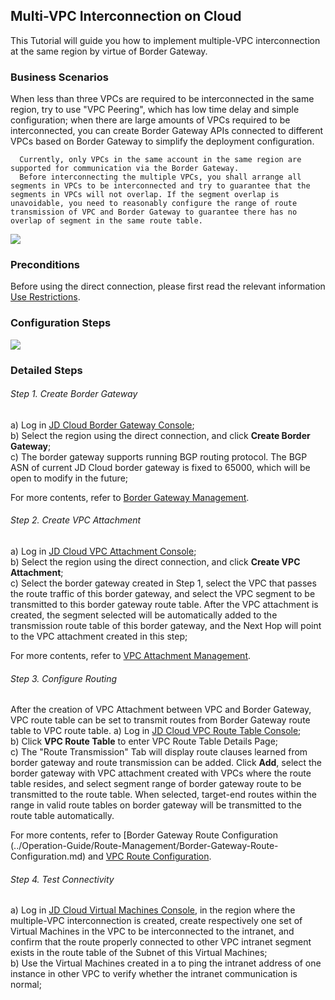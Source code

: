 ## Multi-VPC Interconnection on Cloud
This Tutorial will guide you how to implement multiple-VPC interconnection at the same region by virtue of Border Gateway.

### Business Scenarios
When less than three VPCs are required to be interconnected in the same region, try to use "VPC Peering", which has low time delay and simple configuration; when there are large amounts of VPCs required to be interconnected, you can create Border Gateway APIs connected to different VPCs based on Border Gateway to simplify the deployment configuration.

```
  Currently, only VPCs in the same account in the same region are supported for communication via the Border Gateway.
  Before interconnecting the multiple VPCs, you shall arrange all segments in VPCs to be interconnected and try to guarantee that the segments in VPCs will not overlap. If the segment overlap is unavoidable, you need to reasonably configure the range of route transmission of VPC and Border Gateway to guarantee there has no overlap of segment in the same route table. 
```

![](../../../../image/Networking/Direct-Connect-Service/Getting-Started/multiple-vpc-interconnection.png)

### Preconditions
Before using the direct connection, please first read the relevant information [Use Restrictions](../Introduction/Restrictions.md).

### Configuration Steps
![](../../../../image/Networking/Direct-Connect-Service/Getting-Started/multiple-vpc-interconnection-step.png)

### Detailed Steps

###### Step 1. Create Border Gateway
a) Log in [JD Cloud Border Gateway Console](https://cns-console.jdcloud.com/host/borderGateway/list);  <br />
b) Select the region using the direct connection, and click **Create Border Gateway**;<br />
c) The border gateway supports running BGP routing protocol. The BGP ASN of current JD Cloud border gateway is fixed to 65000, which will be open to modify in the future;<br />

For more contents, refer to [Border Gateway Management](../Operation-Guide/Border-Gateway-Management/Border-Gateway-Configuration.md).

###### Step 2. Create VPC Attachment
a) Log in [JD Cloud VPC Attachment Console](https://cns-console.jdcloud.com/host/vpcAttachment/list);  <br />
b) Select the region using the direct connection, and click **Create VPC Attachment**;<br />
c) Select the border gateway created in Step 1, select the VPC that passes the route traffic of this border gateway, and select the VPC segment to be transmitted to this border gateway route table. After the VPC attachment is created, the segment selected will be automatically added to the transmission route table of this border gateway, and the Next Hop will point to the VPC attachment created in this step;<br />

For more contents, refer to [VPC Attachment Management](../Operation-Guide/Border-Gateway-Management/VPC-Attachment-Configuration.md).

###### Step 3. Configure Routing
After the creation of VPC Attachment between VPC and Border Gateway, VPC route table can be set to transmit routes from Border Gateway route table to VPC route table.
a) Log in [JD Cloud VPC Route Table Console](https://cns-console.jdcloud.com/host/routeTable/list);  <br />
b) Click **VPC Route Table** to enter VPC Route Table Details Page;<br />
c) The "Route Transmission" Tab will display route clauses learned from border gateway and route transmission can be added. Click **Add**, select the border gateway with VPC attachment created with VPCs where the route table resides, and select segment range of border gateway route to be transmitted to the route table. When selected, target-end routes within the range in valid route tables on border gateway will be transmitted to the route table automatically.

For more contents, refer to [Border Gateway Route Configuration (../Operation-Guide/Route-Management/Border-Gateway-Route-Configuration.md) and [VPC Route Configuration](../Operation-Guide/Route-Management/VPC-Route-Configuration.md).

###### Step 4. Test Connectivity
a) Log in [JD Cloud Virtual Machines Console](https://cns-console.jdcloud.com/host/compute/list), in the region where the multiple-VPC interconnection is created, create respectively one set of Virtual Machines in the VPC to be interconnected to the intranet, and confirm that the route properly connected to other VPC intranet segment exists in the route table of the Subnet of this Virtual Machines;  <br />
b) Use the Virtual Machines created in a to ping the intranet address of one instance in other VPC to verify whether the intranet communication is normal;<br />
